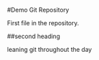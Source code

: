 #Demo Git Repository

First file in the repository.

##second heading

leaning git throughout the day

